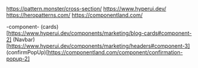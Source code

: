 https://pattern.monster/cross-section/
https://www.hyperui.dev/
https://heropatterns.com/
https://componentland.com/


-component-
(cards)[https://www.hyperui.dev/components/marketing/blog-cards#component-2]
(Navbar)[https://www.hyperui.dev/components/marketing/headers#component-3]
(confirmPopUp)[https://componentland.com/component/confirmation-popup-2]